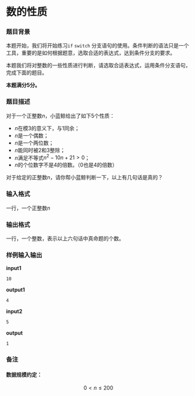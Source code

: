 # 数的性质

### 题目背景

本题开始，我们将开始练习`if` `switch` 分支语句的使用。条件判断的语法只是一个工具，重要的是如何根据题意，选取合适的表达式，达到条件分支的要求。

本题我们将对整数的一些性质进行判断，请选取合适表达式，运用条件分支语句，完成下面的题目。

**本题满分5分。**

### 题目描述

对于一个正整数$n$，小蓝鲸给出了如下5个性质：

- $n$在模3的意义下，与1同余；
- $n$是一个偶数；
- $n$是一个两位数；
- $n$能同时被2和3整除；
- $n$满足不等式$n^2-10n+21>0$；
- $n$的个位数字不是4的倍数。（0也是4的倍数）

对于给定的正整数$n$，请你帮小蓝鲸判断一下，以上有几句话是真的？

### 输入格式

一行，一个正整数$n$

### 输出格式

一行，一个整数，表示以上六句话中真命题的个数。

### 样例输入输出

**input1**

```
10
```

**output1**

```
4
```

**input2**

```
5
```

**output**

```
1
```

### 备注

#### 数据规模约定：

$$
0 <n\leq200
$$

